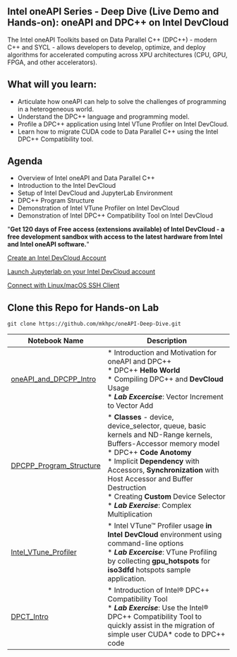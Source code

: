 ## Intel oneAPI Series - Deep Dive (Live Demo and Hands-on): oneAPI and DPC++ on Intel DevCloud

The Intel oneAPI Toolkits based on Data Parallel C++ (DPC++) - modern C++ and SYCL - allows developers to develop, optimize, and deploy algorithms for accelerated computing across XPU architectures (CPU, GPU, FPGA, and other accelerators).

## What will you learn:

* Articulate how oneAPI can help to solve the challenges of programming in a heterogeneous world.
* Understand the DPC++ language and programming model.
* Profile a DPC++ application using Intel VTune Profiler on Intel DevCloud.
* Learn how to migrate CUDA code to Data Parallel C++ using the Intel DPC++ Compatibility tool.

## Agenda 

* Overview of Intel oneAPI and Data Parallel C++ 
* Introduction to the Intel DevCloud
* Setup of Intel DevCloud and JupyterLab Environment
* DPC++ Program Structure 
* Demonstration of Intel VTune Profiler on Intel DevCloud 
* Demonstration of Intel DPC++ Compatibility Tool on Intel DevCloud 

"__Get 120 days of Free access (extensions available) of Intel DevCloud - a free development sandbox with access to the latest hardware from Intel and Intel oneAPI software.__"

[Create an Intel DevCloud Account](https://software.intel.com/devcloud/oneapi)

[Launch Jupyterlab on your Intel DevCloud account](https://jupyter.oneapi.devcloud.intel.com)

[Connect with Linux/macOS SSH Client](https://devcloud.intel.com/oneapi/documentation/connect-with-ssh-linux-macos)

## Clone this Repo for Hands-on Lab

```
git clone https://github.com/mkhpc/oneAPI-Deep-Dive.git
```
| Notebook Name | Description |
|---|---|
|[oneAPI_and_DPCPP_Intro](oneAPI_and_DPCPP_Intro)| * Introduction and Motivation for oneAPI and DPC++ <br>* DPC++ __Hello World__<br>* Compiling DPC++ and __DevCloud__ Usage<br>* ___Lab Excercise___: Vector Increment to Vector Add |
|[DPCPP_Program_Structure](DPCPP_Program_Structure)| * __Classes__ - device, device_selector, queue, basic kernels and ND-Range kernels, Buffers-Accessor memory model<br>* DPC++ __Code Anotomy__<br>* Implicit __Dependency__ with Accessors, __Synchronization__ with Host Accessor and Buffer Destruction<br>* Creating __Custom__ Device Selector<br>* ___Lab Exercise___: Complex Multiplication |
|[Intel_VTune_Profiler](06_Intel_VTune_Profiler)| * Intel VTune™ Profiler usage __in Intel DevCloud__ environment using command-line options<br>* ___Lab Excercise___: VTune Profiling by collecting __gpu_hotspots__ for __iso3dfd__ hotspots sample application. |
|[DPCT_Intro](DPCT_Intro)| * Introduction  of Intel® DPC++ Compatibility Tool <br>* ___Lab Exercise___: Use the Intel® DPC++ Compatibility Tool to quickly assist in the migration of simple user CUDA* code to DPC++ code |
